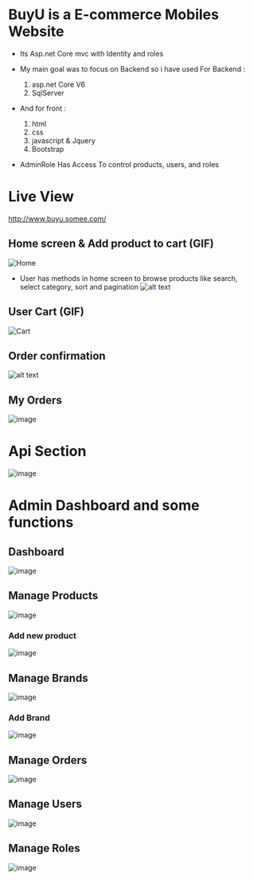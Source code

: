 # BuyU is a E-commerce Mobiles Website 
- Its Asp.net Core mvc with Identity and roles 
- My main goal was to focus on Backend so i have used For Backend :
  1. asp.net Core V6
  2. SqlServer
- And for front :
  1. html
  2. css
  3. javascript & Jquery
  4. Bootstrap

- AdminRole Has Access To control products, users, and roles

# Live View  
http://www.buyu.somee.com/

## Home screen & Add product to cart (GIF)
![Home](https://user-images.githubusercontent.com/56364993/202978616-caa6f903-35ef-444c-a971-6b9fae166804.gif)
- User has methods in home screen to browse products like search, select category, sort and pagination
![alt text](https://dub01pap002files.storage.live.com/y4m1sGdKf10-zd6xzP2DlfAXnJbE-niPOyBR3RoftC2drTxVM2gK3cJsTQzCqGiFC7aw3bWjkkdVdIWTXVHLNzasCnq_X0xYEfATs8UTe7Bl3nHdKYwVpTU7vPMi-LBssaNDUgrEnsiY57P_XJPPLY0MUKxPnzrSf8wA7V5H_9UyKqgO0w95Q9yYQ9f3euyeHQf?width=1685&height=176&cropmode=none)

## User Cart (GIF)
![Cart](https://user-images.githubusercontent.com/56364993/202979195-c7362e22-8b03-4424-812b-2f6e0ef91037.gif)


## Order confirmation
![alt text](https://dub01pap002files.storage.live.com/y4mimoCUJ2cttNM4LRq_E8-Ec7y7ih-Iyy90MN0AjSL1z0XAU-0wTybnH_Iwz8ncEwCYJa8VvPq_sQTltmwEnJlKXOiBrSAuOB4i1bolNqirm1HLVzGe9ZE-HB6r9A30Pi-kvapjCsh7Ka3UtDZvSd3jdaFqB57WElHHgD8xuLPFWtRWCy1tIEy3x-_XpRaFc-u?width=1643&height=832&cropmode=none)

## My Orders
![image](https://user-images.githubusercontent.com/56364993/203280833-8820125a-4de7-4778-bf04-67f3b2f37ad1.png)
# Api Section
![image](https://user-images.githubusercontent.com/56364993/202832996-f19aae0d-1379-41d9-b5c2-ec354e74c1f5.png)

# Admin Dashboard and some functions

## Dashboard 
![image](https://user-images.githubusercontent.com/56364993/203275372-f4ff0349-dc15-44db-95c0-e4d16bfc4db6.png)

## Manage Products 
![image](https://user-images.githubusercontent.com/56364993/203275553-fb5fd9a1-d695-428b-8035-451baf9c70f8.png)

### Add new product 
![image](https://user-images.githubusercontent.com/56364993/203275656-5bfaa97d-0ade-408f-a707-9d84bac55dad.png)

## Manage Brands 
![image](https://user-images.githubusercontent.com/56364993/203276400-8d8502bb-01b6-4e06-8d81-be4ba8d35747.png)

### Add Brand 
![image](https://user-images.githubusercontent.com/56364993/203276769-1cbf0b2f-4921-4e25-88a2-41eaf107ae61.png)

## Manage Orders 
![image](https://user-images.githubusercontent.com/56364993/203274338-1b6a6277-373d-4ede-aa09-072b217f3ea8.png)

## Manage Users 
![image](https://user-images.githubusercontent.com/56364993/203276856-3e4febea-673a-4112-b255-9f23582f7d49.png)

## Manage Roles 
![image](https://user-images.githubusercontent.com/56364993/203277195-1a24ff59-00ce-4108-8dd5-bcb3b26fb56a.png)

